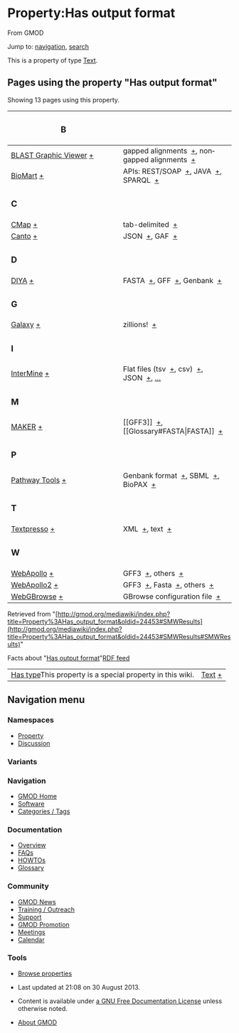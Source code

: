 <div id="mw-page-base" class="noprint">

</div>

<div id="mw-head-base" class="noprint">

</div>

<div id="content" class="mw-body" role="main">

<span id="top"></span>

<div id="mw-js-message" style="display:none;">

</div>



# <span dir="auto">Property:Has output format</span>

<div id="bodyContent">

<div id="siteSub">

From GMOD

</div>

<div id="contentSub">

</div>

<div id="jump-to-nav" class="mw-jump">

Jump to: [navigation](#mw-navigation), [search](#p-search)

</div>

<div id="mw-content-text" class="mw-content-ltr" lang="en" dir="ltr">

This is a property of type
[Text](Special:Types/Text "Special:Types/Text").

  
<span id="SMWResults"></span>

<div id="mw-pages">

## Pages using the property "Has output format"

Showing 13 pages using this property.

<table style="width: 100%; ">
<colgroup>
<col style="width: 50%" />
<col style="width: 50%" />
</colgroup>
<thead>
<tr class="header">
<th class="smwpropname"><h3 id="b">B</h3></th>
<th></th>
</tr>
</thead>
<tbody>
<tr class="odd">
<td class="smwpropname"><a href="BLAST_Graphic_Viewer.1"
title="BLAST Graphic Viewer">BLAST Graphic Viewer</a> <span
class="smwbrowse"><a href="Special%3ABrowse/BLAST-20Graphic-20Viewer"
title="Special%3ABrowse/BLAST-20Graphic-20Viewer">+</a></span></td>
<td class="smwprops">gapped alignments  <span class="smwsearch"><a
href="Special%3ASearchByProperty/Has-20output-20format/gapped-20alignments"
title="Special%3ASearchByProperty/Has-20output-20format/gapped-20alignments">+</a></span>,
nongapped alignments  <span class="smwsearch"><a
href="Special%3ASearchByProperty/Has-20output-20format/nongapped-20alignments"
title="Special%3ASearchByProperty/Has-20output-20format/nongapped-20alignments">+</a></span></td>
</tr>
<tr class="even">
<td class="smwpropname"><a href="BioMart"
title="BioMart">BioMart</a> <span class="smwbrowse"><a
href="Special%3ABrowse/BioMart"
title="Special%3ABrowse/BioMart">+</a></span></td>
<td class="smwprops">APIs: REST/SOAP  <span class="smwsearch"><a
href="Special%3ASearchByProperty/Has-20output-20format/APIs:-20REST-2FSOAP"
title="Special%3ASearchByProperty/Has-20output-20format/APIs:-20REST-2FSOAP">+</a></span>,
JAVA  <span class="smwsearch"><a
href="Special%3ASearchByProperty/Has-20output-20format/JAVA"
title="Special%3ASearchByProperty/Has-20output-20format/JAVA">+</a></span>,
SPARQL  <span class="smwsearch"><a
href="Special%3ASearchByProperty/Has-20output-20format/SPARQL"
title="Special%3ASearchByProperty/Has-20output-20format/SPARQL">+</a></span></td>
</tr>
<tr class="odd">
<td class="smwpropname"><h3 id="c">C</h3></td>
<td></td>
</tr>
<tr class="even">
<td class="smwpropname"><a href="CMap.1" title="CMap">CMap</a> <span
class="smwbrowse"><a href="Special%3ABrowse/CMap"
title="Special%3ABrowse/CMap">+</a></span></td>
<td class="smwprops">tab-delimited  <span class="smwsearch"><a
href="Special%3ASearchByProperty/Has-20output-20format/tab-2Ddelimited"
title="Special%3ASearchByProperty/Has-20output-20format/tab-2Ddelimited">+</a></span></td>
</tr>
<tr class="odd">
<td class="smwpropname"><a href="Canto" title="Canto">Canto</a> <span
class="smwbrowse"><a href="Special%3ABrowse/Canto"
title="Special%3ABrowse/Canto">+</a></span></td>
<td class="smwprops">JSON  <span class="smwsearch"><a
href="Special%3ASearchByProperty/Has-20output-20format/JSON"
title="Special%3ASearchByProperty/Has-20output-20format/JSON">+</a></span>,
GAF  <span class="smwsearch"><a
href="Special%3ASearchByProperty/Has-20output-20format/GAF"
title="Special%3ASearchByProperty/Has-20output-20format/GAF">+</a></span></td>
</tr>
<tr class="even">
<td class="smwpropname"><h3 id="d">D</h3></td>
<td></td>
</tr>
<tr class="odd">
<td class="smwpropname"><a href="DIYA" title="DIYA">DIYA</a> <span
class="smwbrowse"><a href="Special%3ABrowse/DIYA"
title="Special%3ABrowse/DIYA">+</a></span></td>
<td class="smwprops">FASTA  <span class="smwsearch"><a
href="Special%3ASearchByProperty/Has-20output-20format/FASTA"
title="Special%3ASearchByProperty/Has-20output-20format/FASTA">+</a></span>,
GFF  <span class="smwsearch"><a
href="Special%3ASearchByProperty/Has-20output-20format/GFF"
title="Special%3ASearchByProperty/Has-20output-20format/GFF">+</a></span>,
Genbank  <span class="smwsearch"><a
href="Special%3ASearchByProperty/Has-20output-20format/Genbank"
title="Special%3ASearchByProperty/Has-20output-20format/Genbank">+</a></span></td>
</tr>
<tr class="even">
<td class="smwpropname"><h3 id="g">G</h3></td>
<td></td>
</tr>
<tr class="odd">
<td class="smwpropname"><a href="Galaxy.1"
title="Galaxy">Galaxy</a> <span class="smwbrowse"><a
href="Special%3ABrowse/Galaxy"
title="Special%3ABrowse/Galaxy">+</a></span></td>
<td class="smwprops">zillions!  <span class="smwsearch"><a
href="Special%3ASearchByProperty/Has-20output-20format/zillions!"
title="Special%3ASearchByProperty/Has-20output-20format/zillions!">+</a></span></td>
</tr>
<tr class="even">
<td class="smwpropname"><h3 id="i">I</h3></td>
<td></td>
</tr>
<tr class="odd">
<td class="smwpropname"><a href="InterMine"
title="InterMine">InterMine</a> <span class="smwbrowse"><a
href="Special%3ABrowse/InterMine"
title="Special%3ABrowse/InterMine">+</a></span></td>
<td class="smwprops">Flat files (tsv  <span class="smwsearch"><a
href="Special%3ASearchByProperty/Has-20output-20format/Flat-20files-20(tsv"
title="Special%3ASearchByProperty/Has-20output-20format/Flat-20files-20(tsv">+</a></span>,
csv)  <span class="smwsearch"><a
href="Special%3ASearchByProperty/Has-20output-20format/csv)"
title="Special%3ASearchByProperty/Has-20output-20format/csv)">+</a></span>,
JSON  <span class="smwsearch"><a
href="Special%3ASearchByProperty/Has-20output-20format/JSON"
title="Special%3ASearchByProperty/Has-20output-20format/JSON">+</a></span>,
<a href="Special:PageProperty/InterMine::Has_output_format"
title="Special:PageProperty/InterMine::Has output format">…</a></td>
</tr>
<tr class="even">
<td class="smwpropname"><h3 id="m">M</h3></td>
<td></td>
</tr>
<tr class="odd">
<td class="smwpropname"><a href="MAKER.1" title="MAKER">MAKER</a> <span
class="smwbrowse"><a href="Special%3ABrowse/MAKER"
title="Special%3ABrowse/MAKER">+</a></span></td>
<td class="smwprops">[[GFF3]]  <span class="smwsearch"><a
href="Special%3ASearchByProperty/Has-20output-20format/-5B-5BGFF3-5D-5D"
title="Special%3ASearchByProperty/Has-20output-20format/-5B-5BGFF3-5D-5D">+</a></span>,
[[Glossary#FASTA|FASTA]]  <span class="smwsearch"><a
href="Special%3ASearchByProperty/Has-20output-20format/-5B-5BGlossary-23FASTA-7CFASTA-5D-5D"
title="Special%3ASearchByProperty/Has-20output-20format/-5B-5BGlossary-23FASTA-7CFASTA-5D-5D">+</a></span></td>
</tr>
<tr class="even">
<td class="smwpropname"><h3 id="p">P</h3></td>
<td></td>
</tr>
<tr class="odd">
<td class="smwpropname"><a href="Pathway_Tools.1"
title="Pathway Tools">Pathway Tools</a> <span class="smwbrowse"><a
href="Special%3ABrowse/Pathway-20Tools"
title="Special%3ABrowse/Pathway-20Tools">+</a></span></td>
<td class="smwprops">Genbank format  <span class="smwsearch"><a
href="Special%3ASearchByProperty/Has-20output-20format/Genbank-20format"
title="Special%3ASearchByProperty/Has-20output-20format/Genbank-20format">+</a></span>,
SBML  <span class="smwsearch"><a
href="Special%3ASearchByProperty/Has-20output-20format/SBML"
title="Special%3ASearchByProperty/Has-20output-20format/SBML">+</a></span>,
BioPAX  <span class="smwsearch"><a
href="Special%3ASearchByProperty/Has-20output-20format/BioPAX"
title="Special%3ASearchByProperty/Has-20output-20format/BioPAX">+</a></span></td>
</tr>
<tr class="even">
<td class="smwpropname"><h3 id="t">T</h3></td>
<td></td>
</tr>
<tr class="odd">
<td class="smwpropname"><a href="Textpresso"
title="Textpresso">Textpresso</a> <span class="smwbrowse"><a
href="Special%3ABrowse/Textpresso"
title="Special%3ABrowse/Textpresso">+</a></span></td>
<td class="smwprops">XML  <span class="smwsearch"><a
href="Special%3ASearchByProperty/Has-20output-20format/XML"
title="Special%3ASearchByProperty/Has-20output-20format/XML">+</a></span>,
text  <span class="smwsearch"><a
href="Special%3ASearchByProperty/Has-20output-20format/text"
title="Special%3ASearchByProperty/Has-20output-20format/text">+</a></span></td>
</tr>
<tr class="even">
<td class="smwpropname"><h3 id="w">W</h3></td>
<td></td>
</tr>
<tr class="odd">
<td class="smwpropname"><a href="WebApollo.1"
title="WebApollo">WebApollo</a> <span class="smwbrowse"><a
href="Special%3ABrowse/WebApollo"
title="Special%3ABrowse/WebApollo">+</a></span></td>
<td class="smwprops">GFF3  <span class="smwsearch"><a
href="Special%3ASearchByProperty/Has-20output-20format/GFF3"
title="Special%3ASearchByProperty/Has-20output-20format/GFF3">+</a></span>,
others  <span class="smwsearch"><a
href="Special%3ASearchByProperty/Has-20output-20format/others"
title="Special%3ASearchByProperty/Has-20output-20format/others">+</a></span></td>
</tr>
<tr class="even">
<td class="smwpropname"><a href="WebApollo2"
title="WebApollo2">WebApollo2</a> <span class="smwbrowse"><a
href="Special%3ABrowse/WebApollo2"
title="Special%3ABrowse/WebApollo2">+</a></span></td>
<td class="smwprops">GFF3  <span class="smwsearch"><a
href="Special%3ASearchByProperty/Has-20output-20format/GFF3"
title="Special%3ASearchByProperty/Has-20output-20format/GFF3">+</a></span>,
Fasta  <span class="smwsearch"><a
href="Special%3ASearchByProperty/Has-20output-20format/Fasta"
title="Special%3ASearchByProperty/Has-20output-20format/Fasta">+</a></span>,
others  <span class="smwsearch"><a
href="Special%3ASearchByProperty/Has-20output-20format/others"
title="Special%3ASearchByProperty/Has-20output-20format/others">+</a></span></td>
</tr>
<tr class="odd">
<td class="smwpropname"><a href="WebGBrowse.1"
title="WebGBrowse">WebGBrowse</a> <span class="smwbrowse"><a
href="Special%3ABrowse/WebGBrowse"
title="Special%3ABrowse/WebGBrowse">+</a></span></td>
<td class="smwprops">GBrowse configuration file  <span
class="smwsearch"><a
href="Special%3ASearchByProperty/Has-20output-20format/GBrowse-20configuration-20file"
title="Special%3ASearchByProperty/Has-20output-20format/GBrowse-20configuration-20file">+</a></span></td>
</tr>
</tbody>
</table>

</div>

</div>

<div class="printfooter">

Retrieved from
"[http://gmod.org/mediawiki/index.php?title=Property%3AHas_output_format&oldid=24453#SMWResults](http://gmod.org/mediawiki/index.php?title=Property%3AHas_output_format&oldid=24453#SMWResults#SMWResults)"

</div>

<div id="catlinks" class="catlinks catlinks-allhidden">

</div>

<div id="mw-data-after-content">

<div class="smwfact">

<span class="smwfactboxhead">Facts about
"<span class="swmfactboxheadbrowse">[Has output
format](Special%3ABrowse/Property%3AHas-20output-20format "Special%3ABrowse/Property%3AHas-20output-20format")</span>"</span><span class="smwrdflink"><span class="rdflink">[RDF
feed](http://gmod.org/wiki/Special:ExportRDF/Property%3AHas_output_format "Special:ExportRDF/Property:Has output format")</span></span>

|  |  |
|----|----|
| <span class="smw-highlighter" data-type="1" state="inline" data-title="Property"><span class="smwbuiltin">[Has type](Property%3AHas_type "Property:Has type")</span><span class="smwttcontent">This property is a special property in this wiki.</span></span> | [Text](Special:Types/Text "Special:Types/Text") <span class="smwsearch">[+](Special%3ASearchByProperty/Has-20type/Text "Special%3ASearchByProperty/Has-20type/Text")</span> |

</div>

</div>

<div class="visualClear">

</div>

</div>

</div>

<div id="mw-navigation">

## Navigation menu

<div id="mw-head">



<div id="left-navigation">

<div id="p-namespaces" class="vectorTabs" role="navigation"
aria-labelledby="p-namespaces-label">

### Namespaces

- <span id="ca-nstab-property">[Property](Property%3AHas_output_format)</span>
- <span id="ca-talk"><a
  href="http://gmod.org/mediawiki/index.php?title=Property_talk:Has_output_format&amp;action=edit&amp;redlink=1"
  accesskey="t"
  title="Discussion about the content page [t]">Discussion</a></span>

</div>

<div id="p-variants" class="vectorMenu emptyPortlet" role="navigation"
aria-labelledby="p-variants-label">

### 

### Variants[](#)

<div class="menu">

</div>

</div>

</div>





</div>

</div>

</div>

<div id="mw-panel">

<div id="p-logo" role="banner">

<a href="Main_Page"
style="background-image: url(../images/GMOD-cogs.png);"
title="Visit the main page"></a>

</div>

<div id="p-Navigation" class="portal" role="navigation"
aria-labelledby="p-Navigation-label">

### Navigation

<div class="body">

- <span id="n-GMOD-Home">[GMOD Home](Main_Page)</span>
- <span id="n-Software">[Software](GMOD_Components)</span>
- <span id="n-Categories-.2F-Tags">[Categories /
  Tags](Categories)</span>

</div>

</div>

<div id="p-Documentation" class="portal" role="navigation"
aria-labelledby="p-Documentation-label">

### Documentation

<div class="body">

- <span id="n-Overview">[Overview](Overview)</span>
- <span id="n-FAQs">[FAQs](Category%3AFAQ)</span>
- <span id="n-HOWTOs">[HOWTOs](Category%3AHOWTO)</span>
- <span id="n-Glossary">[Glossary](Glossary)</span>

</div>

</div>

<div id="p-Community" class="portal" role="navigation"
aria-labelledby="p-Community-label">

### Community

<div class="body">

- <span id="n-GMOD-News">[GMOD News](GMOD_News)</span>
- <span id="n-Training-.2F-Outreach">[Training /
  Outreach](Training_and_Outreach)</span>
- <span id="n-Support">[Support](Support)</span>
- <span id="n-GMOD-Promotion">[GMOD Promotion](GMOD_Promotion)</span>
- <span id="n-Meetings">[Meetings](Meetings)</span>
- <span id="n-Calendar">[Calendar](Calendar)</span>

</div>

</div>

<div id="p-tb" class="portal" role="navigation"
aria-labelledby="p-tb-label">

### Tools

<div class="body">


- <span id="t-smwbrowselink"><a href="Special%3ABrowse/Property%3AHas_output_format"
  rel="smw-browse">Browse properties</a></span>


</div>

</div>

</div>

</div>

<div id="footer" role="contentinfo">

- <span id="footer-info-lastmod">Last updated at 21:08 on 30 August
  2013.</span>
<!-- - <span id="footer-info-viewcount">11,381 page views.</span> -->
- <span id="footer-info-copyright">Content is available under
  <a href="http://www.gnu.org/licenses/fdl-1.3.html" class="external"
  rel="nofollow">a GNU Free Documentation License</a> unless otherwise
  noted.</span>

<!-- -->

- <span id="footer-places-about">[About
  GMOD](GMOD:About "GMOD:About")</span>

<!-- -->






</div>
